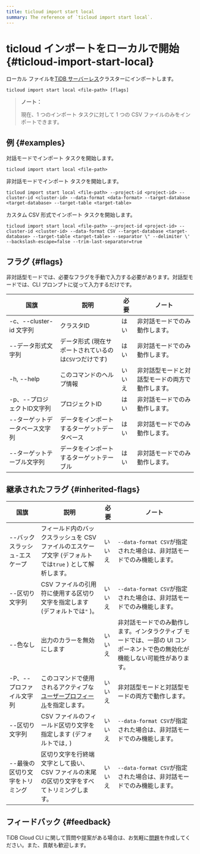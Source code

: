 ```yaml
---
title: ticloud import start local
summary: The reference of `ticloud import start local`.
---
```


# ticloud インポートをローカルで開始 {#ticloud-import-start-local}

ローカル ファイルを[<a href="/tidb-cloud/select-cluster-tier.md#tidb-serverless-beta">TiDB サーバーレス</a>](/tidb-cloud/select-cluster-tier.md#tidb-serverless-beta)クラスターにインポートします。

```shell
ticloud import start local <file-path> [flags]
```

> **ノート：**
>
> 現在、1 つのインポート タスクに対して 1 つの CSV ファイルのみをインポートできます。

## 例 {#examples}

対話モードでインポート タスクを開始します。

```shell
ticloud import start local <file-path>
```

非対話モードでインポート タスクを開始します。

```shell
ticloud import start local <file-path> --project-id <project-id> --cluster-id <cluster-id> --data-format <data-format> --target-database <target-database> --target-table <target-table>
```

カスタム CSV 形式でインポート タスクを開始します。

```shell
ticloud import start local <file-path> --project-id <project-id> --cluster-id <cluster-id> --data-format CSV --target-database <target-database> --target-table <target-table> --separator \" --delimiter \' --backslash-escape=false --trim-last-separator=true
```

## フラグ {#flags}

非対話型モードでは、必要なフラグを手動で入力する必要があります。対話型モードでは、CLI プロンプトに従って入力するだけです。

| 国旗                  | 説明                              | 必要  | ノート                      |
| ------------------- | ------------------------------- | --- | ------------------------ |
| -c、--cluster-id 文字列 | クラスタID                          | はい  | 非対話モードでのみ動作します。          |
| --データ形式文字列          | データ形式 (現在サポートされているのは`CSV`つだけです) | はい  | 非対話モードでのみ動作します。          |
| -h, --help          | このコマンドのヘルプ情報                    | いいえ | 非対話型モードと対話型モードの両方で動作します。 |
| -p、--プロジェクトID文字列    | プロジェクトID                        | はい  | 非対話モードでのみ動作します。          |
| --ターゲットデータベース文字列    | データをインポートするターゲットデータベース          | はい  | 非対話モードでのみ動作します。          |
| --ターゲットテーブル文字列      | データをインポートするターゲットテーブル            | はい  | 非対話モードでのみ動作します。          |

## 継承されたフラグ {#inherited-flags}

| 国旗               | 説明                                                                                                                                       | 必要  | ノート                                                               |
| ---------------- | ---------------------------------------------------------------------------------------------------------------------------------------- | --- | ----------------------------------------------------------------- |
| --バックスラッシュ-エスケープ | フィールド内のバックスラッシュを CSV ファイルのエスケープ文字 (デフォルトでは`true` ) として解析します。                                                                             | いいえ | `--data-format CSV`が指定された場合は、非対話モードでのみ機能します。                      |
| --区切り文字列         | CSV ファイルの引用符に使用する区切り文字を指定します (デフォルトでは`"` )。                                                                                              | いいえ | `--data-format CSV`が指定された場合は、非対話モードでのみ機能します。                      |
| --色なし            | 出力のカラーを無効にします                                                                                                                            | いいえ | 非対話モードでのみ動作します。インタラクティブ モードでは、一部の UI コンポーネントで色の無効化が機能しない可能性があります。 |
| -P、--プロファイル文字列   | このコマンドで使用されるアクティブな[<a href="/tidb-cloud/cli-reference.md#user-profile">ユーザープロフィール</a>](/tidb-cloud/cli-reference.md#user-profile)を指定します。 | いいえ | 非対話型モードと対話型モードの両方で動作します。                                          |
| --区切り文字列         | CSV ファイルのフィールド区切り文字を指定します (デフォルトでは`,` )                                                                                                  | いいえ | `--data-format CSV`が指定された場合は、非対話モードでのみ機能します。                      |
| --最後の区切り文字をトリミング | 区切り文字を行終端文字として扱い、CSV ファイルの末尾の区切り文字をすべてトリミングします。                                                                                          | いいえ | `--data-format CSV`が指定された場合は、非対話モードでのみ機能します。                      |

## フィードバック {#feedback}

TiDB Cloud CLI に関して質問や提案がある場合は、お気軽に[<a href="https://github.com/tidbcloud/tidbcloud-cli/issues/new/choose">問題</a>](https://github.com/tidbcloud/tidbcloud-cli/issues/new/choose)を作成してください。また、貢献も歓迎します。
